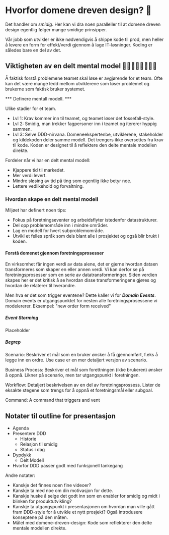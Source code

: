 # Hvorfor domene dreven design? 🧐

Det handler om _smidig_. Her kan vi dra noen paralleller til at domene dreven design egentlig følger mange smidige prinsipper.

Vår jobb som utvikler er ikke nødvendigvis å shippe kode til prod, men heller å levere en form for effekt/verdi gjennom å lage IT-løsninger. Koding er således bare en del av det.

## Viktigheten av en delt mental model 🧑‍🎓🧑‍💻🧑‍🎨👩‍🔧
Å faktisk forstå problemene teamet skal løse er avgjørende for et team. Ofte kan det være mange ledd mellom utviklerene som løser problemet og brukerne som faktisk bruker systemet.

*** Definere mentall modell. *** 

Ulike stadier for et team.
* Lvl 1: Krav kommer inn til teamet, og teamet løser det fossefall-style.
* Lvl 2:  Smidig, man trekker fagpersoner inn i teamet og itererer hyppig sammen.
* Lvl 3: Selve DDD-nirvana. Domeneekspertenbe, utviklerene, stakeholder og kildekoden deler samme modell. Det trengers ikke oversettes fra krav til kode. Koden er designet til å reflektere den delte mentale modellen direkte. 


Fordeler når vi har en delt mental modell:
* Kjappere tid til markedet.
* Mer verdi levert.
* Mindre sløsing av tid på ting som egentlig ikke betyr noe.
* Lettere vedlikehold og forvaltning.

### Hvordan skape en delt mental modell
Miljøet har definert noen tips:
* Fokus på foretningseventer og arbeidsflyter istedenfor datastrukturer. 
* Del opp problemområde inn i mindre områder.
* Lag en modell for hvert subproblemområde.
* Utvikl et felles språk som dels blant alle i prosjektet og også blir brukt i koden. 

#### Forstå domenet gjennom foretningsprosesser
En virksomhet får ingen verdi av data alene, det er gjerne hvordan dataen transformeres som skaper en eller annen verdi. Vi kan derfor se på foretningsprosesser som en serie av datatransformeringer.
Siden verdien skapes her er det kritisk å se hvordan disse transformeringene gjøres og hvordan de relaterer til hverandre.

Men hva er det som trigger eventene? Dette kaller vi for ***Domain Events***. Domain events er utgangspunktet for nesten alle foretningsprosessene vi modelererer. Eksempel: "new order form received"

##### Event Storming
Placeholder


##### Begrep
Scenario: Beskriver et mål som en bruker ønsker å få gjennomført, f.eks å legge inn en ordre. Use case er en mer detaljert versjon av scenario.

Business Process: Beskriver et mål som forettningen (ikke brukeren) ønsker å oppnå. Likner på scenario, men tar utgangspunkt i foretningen.

Workflow: Detaljert beskrivelsen av en del av foretningsprossess. Lister de eksakte stegene som trengs for å oppnå et foretningsmål eller subgoal.

Command: A command that triggers and vent


## Notater til outline for presentasjon

* Agenda
* Presentere DDD
  * Historie
  * Relasjon til smidig
  * Status i dag
* Dypdykk
  * Delt Modell 
* Hvorfor DDD passer godt med funksjonell tankegang



Andre notater:
* Kanskje det finnes noen fine videoer?
* Kanskje ta med noe om din motivasjon for dette.
* Kanskje huske å selge det godt inn som en enabler for smidig og midt i blinken for produktutvikling?
* Kanskje ta utgangspunkt i presentasjonen om hvordan man ville gått fram DDD-style for å utvikle et nytt prosjekt? Også introdusere konseptene på den måten.
* Målet med domene-dreven-design: Kode som reflekterer den delte mentale modellen direkte.